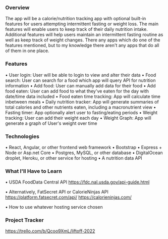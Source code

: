 ### Overview
The app will be a calorie/nutrition tracking app with optional built-in features for users attempting intermittent fasting or weight loss. The main features will enable users to keep track of their daily nutrition intake. Additional features will help users maintain an intermittent fasting routine as well as keep track of weight changes. There any apps which do one of the features mentioned, but to my knowledge there aren't any apps that do all of them in one place.

### Features
• User login: User will be able to login to view and alter their data
• Food search: User can search for a food which app will query API for nutrition information
• Add food: User can manually add data for their food 
• Add food eaten: User can add food to what they've eaten for the day with date/time data included
• Food eaten time tracking: App will calculate time inbetween meals
• Daily nutrition tracker: App will generate summaries of total calories and other nutrients eaten, including a macronutrient view
• Fasting timer: App optionally alert user to fasting/eating periods
• Weight tracking: User can add their weight each day
• Weight Graph: App will generate a graph of User's weight over time

### Technologies
• React, Angular, or other frontend web framework
• Bootstrap
• Express + Node or Asp.net Core
• Postgres, MySQL, or other database
• DigitalOcean droplet, Heroku, or other service for hosting
• A nutrition data API

### What I'll Have to Learn
• USDA FoodData Central API
https://fdc.nal.usda.gov/api-guide.html

• Alternatively, FatSecret API or CalorieNinjas API
https://platform.fatsecret.com/api/
https://calorieninjas.com/

• How to use whatever hosting service chosen

### Project Tracker
https://trello.com/b/Qcoo9XmL/liftoff-2022
